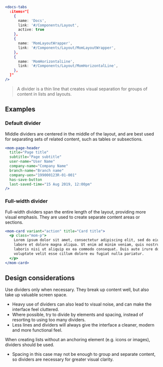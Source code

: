 ```jsx noeditor
<docs-tabs
  :items="[
    {
      name: 'Docs',
      link: '#/Components/Layout',
      active: true
    },
    {
      name: 'MomLayoutWrapper',
      link: '#/Components/Layout/MomLayoutWrapper',
    },
    {
      name: 'MomHorizontalLine',
      link: '#/Components/Layout/MomHorizontalLine',
    },
  ]"
/>
```

> A divider is a thin line that creates visual separation for groups of content in lists and layouts.

## Examples

### Default divider

Middle dividers are centered in the middle of the layout, and are best used for separating sets of related content, such as tables or subsections.

```jsx noeditor
<mom-page-header
  title="Page title"
  subtitle="Page subtitle"
  user-name="User Name"
  company-name="Company Name"
  branch-name="Branch name"
  company-uen="199000123R-01-001"
  has-save-button
  last-saved-time="15 Aug 2019, 12:00pm"
/>
```

### Full-width divider

Full-width dividers span the entire length of the layout, providing more visual emphasis. They are used to create separate content areas or sections.

```jsx noeditor
<mom-card variant="action" title="Card title">
  <p class="mom-p">
    Lorem ipsum dolor sit amet, consectetur adipiscing elit, sed do eiusmod tempor incididunt ut
    labore et dolore magna aliqua. Ut enim ad minim veniam, quis nostrud exercitation ullamco
    laboris nisi ut aliquip ex ea commodo consequat. Duis aute irure dolor in reprehenderit in
    voluptate velit esse cillum dolore eu fugiat nulla pariatur.
  </p>
</mom-card>
```

## Design considerations

Use dividers only when necessary. They break up content well, but also take up valuable screen space.

- Heavy use of dividers can also lead to visual noise, and can make the interface feel cluttered.
- Where possible, try to divide by elements and spacing, instead of resorting to using too many dividers.
- Less lines and dividers will always give the interface a cleaner, modern and more functional feel.

When creating lists without an anchoring element (e.g. icons or images), dividers should be used.

- Spacing in this case may not be enough to group and separate content, so dividers are necessary for greater visual clarity.
